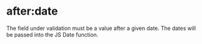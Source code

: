 # after:date

The field under validation must be a value after a given date. The dates will be passed into the JS Date function.
